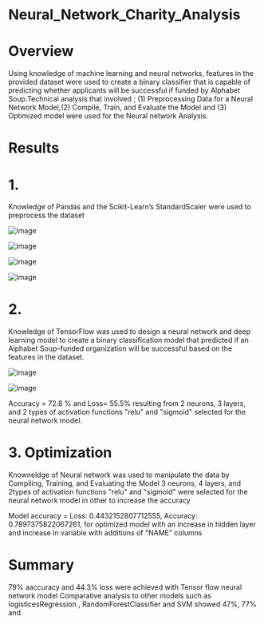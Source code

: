 # Neural_Network_Charity_Analysis

# Overview

Using  knowledge of machine learning and neural networks, features in the provided dataset were used to 
create a binary classifier that is capable of predicting whether applicants will be successful if funded 
by Alphabet Soup.Technical analysis that involved ; (1) Preprocessing Data for a Neural Network Model,(2) Compile, Train, and Evaluate the Model 
and (3) Optimized model were used for the Neural network Analysis.

# Results 
# 1. 
Knowledge of Pandas and the Scikit-Learn’s StandardScaler were used to preprocess the dataset

![image](https://user-images.githubusercontent.com/70987568/140660385-153e0e9f-7b29-4686-8027-d706d1b22e3c.png)

![image](https://user-images.githubusercontent.com/70987568/140660393-6ad6e3e4-0640-45d5-8062-8b988422dab9.png)

![image](https://user-images.githubusercontent.com/70987568/140660573-bf495c1e-ce98-46f1-8ba5-85f9ee75e533.png)

![image](https://user-images.githubusercontent.com/70987568/140660356-c0603155-10d6-4fd0-a7c7-4004f7fde465.png)


# 2.  
Knowledge of TensorFlow was used to design a neural network and deep learning model to create a binary classification 
model that predicted if an Alphabet Soup–funded organization will be successful based on the features in the dataset.

![image](https://user-images.githubusercontent.com/70987568/140660538-9f0d4b3c-c489-44d8-935e-ad39de9daa4a.png)

![image](https://user-images.githubusercontent.com/70987568/140660546-872f1fd4-2e7a-4a5a-bc3c-a42e0bb8caff.png)

Accuracy = 72.8 % and Loss= 55.5% resulting from  2 neurons,  3 layers, and 2 types of  activation functions "relu" and "sigmoid"
selected for the neural network model.

# 3. Optimization

 Knowneldge of Neural network was used to manipulate the data by Compiling, Training, and Evaluating the Model
 3 neurons,  4 layers, and 2types of  activation functions "relu" and "sigmoid" were selected for the neural
 network model in other to increase the accuracy
 
 Model accuracy = Loss: 0.4432152807712555, Accuracy: 0.7897375822067261, for optimized model with an increase in hidden
 layer and increase in variable with additions of "NAME" columns
 
 # Summary
 79% aaccuracy and 44.3% loss were achieved with Tensor flow neural network model 
 Comparative analysis to other models such as logisticesRegression , RandomForestClassifier and SVM showed 47%, 77% and 
